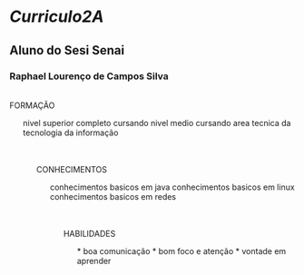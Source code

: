 # <i> Curriculo2A </i>
## Aluno do Sesi Senai
### <b> Raphael Lourenço de Campos Silva </b>

<br />
FORMAÇÃO 
<ol>
nivel superior completo
cursando nivel medio 
cursando area tecnica da tecnologia da informação 
<ol>
<br />

<br />
CONHECIMENTOS
<ol>
conhecimentos basicos em java
conhecimentos basicos em linux
conhecimentos basicos em redes
<ol>
<br />

<br />
HABILIDADES 
<ol>
* boa comunicação 
* bom foco e atenção 
* vontade em aprender 
<br />
